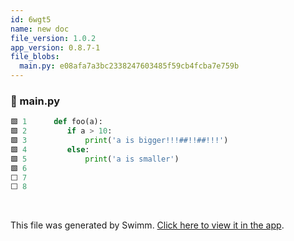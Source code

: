 ```yaml
---
id: 6wgt5
name: new doc
file_version: 1.0.2
app_version: 0.8.7-1
file_blobs:
  main.py: e08afa7a3bc2338247603485f59cb4fcba7e759b
---
```


<!-- NOTE-swimm-snippet: the lines below link your snippet to Swimm -->
### 📄 main.py
```python
🟩 1      def foo(a):
🟩 2      	if a > 10:
🟩 3      		print('a is bigger!!!##!!##!!!')	
🟩 4      	else:
🟩 5      		print('a is smaller')
🟩 6      
⬜ 7      
⬜ 8      
```

<br/>

This file was generated by Swimm. [Click here to view it in the app](https://app.swimm.io/repos/Z2l0aHViJTNBJTNBdGVzdDIlM0ElM0FlcmFuLXN3aW1t/docs/6wgt5).